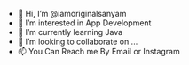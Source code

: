 - 👋 Hi, I’m @iamoriginalsanyam
- 👀 I’m interested in App Development
- 🌱 I’m currently learning Java
- 💞️ I’m looking to collaborate on ...
- 📫 You Can Reach me By Email or Instagram

<!---
iamoriginalsanyam/iamoriginalsanyam is a ✨ special ✨ repository because its `README.md` (this file) appears on your GitHub profile.
You can click the Preview link to take a look at your changes.
--->
